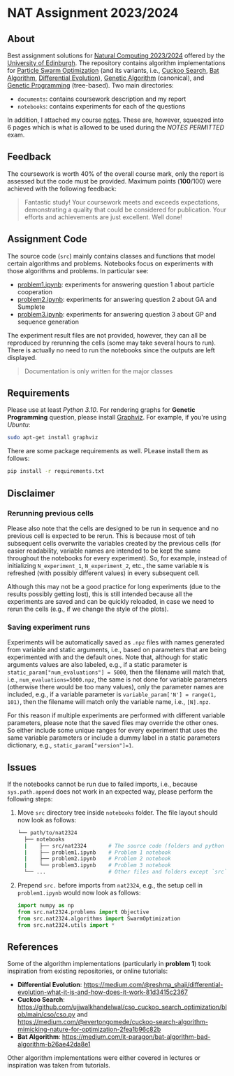 # NAT Assignment 2023/2024

## About

Best assignment solutions for [Natural Computing 2023/2024](http://www.drps.ed.ac.uk/23-24/dpt/cxinfr11161.htm) offered by the [University of Edinburgh](https://www.ed.ac.uk/). The repository contains algorithm implementations for [Particle Swarm Optimization](https://ieeexplore.ieee.org/document/488968) (and its variants, i.e., [Cuckoo Search](https://arxiv.org/abs/1003.1594v1), [Bat Algorithm](https://arxiv.org/abs/1308.3900), [Differential Evolution](https://link.springer.com/article/10.1023/A:1008202821328)), [Genetic Algorithm](https://arxiv.org/abs/2007.12673) (canonical), and [Genetic Programming](https://link.springer.com/referenceworkentry/10.1007/978-3-540-92910-9_24) (tree-based). Two main directories:

* `documents`: contains coursework description and my report
* `notebooks`: contains experiments for each of the questions

In addition, I attached my course [notes](documents/exam_notes.pdf). These are, however, squeezed into 6 pages which is what is allowed to be used during the _NOTES PERMITTED_ exam.

## Feedback

The coursework is worth 40% of the overall course mark, only the report is assessed but the code must be provided. Maximum points (**100**/100) were achieved with the following feedback:

> Fantastic study! Your coursework meets and exceeds expectations, demonstrating a quality that could be considered for publication. Your efforts and achievements are just excellent. Well done!

## Assignment Code

The source code (`src`) mainly contains classes and functions that model certain algorithms and problems. Notebooks focus on experiments with those algorithms and problems. In particular see:

* [problem1.ipynb](notebooks/problem1.ipynb): experiments for answering question 1 about particle cooperation
* [problem2.ipynb](notebooks/problem2.ipynb): experiments for answering question 2 about GA and Sumplete
* [problem3.ipynb](notebooks/problem3.ipynb): experiments for answering question 3 about GP and sequence generation

The experiment result files are not provided, however, they can all be reproduced by rerunning the cells (some may take several hours to run). There is actually no need to run the notebooks since the outputs are left displayed.

> Documentation is only written for the major classes

## Requirements

Please use at least _Python 3.10_. For rendering graphs for **Genetic Programming** question, please install [Graphviz](https://graphviz.org/). For example, if you're using _Ubuntu_:

```bash
sudo apt-get install graphviz
```

There are some package requirements as well. PLease install them as follows:

```bash
pip install -r requirements.txt
```

## Disclaimer

### Rerunning previous cells

Please also note that the cells are designed to be run in sequence and no previous cell is expected to be rerun. This is because most of teh subsequent cells overwrite the variables created by the previous cells (for easier readability, variable names are intended to be kept the same throughout the notebooks for every experiment). So, for example, instead of initializing `N_experiment_1`, `N_experiment_2`, etc., the same variable `N` is refreshed (with possibly different values) in every subsequent cell.

Although this may not be a good practice for long experiments (due to the results possibly getting lost), this is still intended because all the experiments are saved and can be quickly reloaded, in case we need to rerun the cells (e.g., if we change the style of the plots).

### Saving experiment runs

Experiments will be automatically saved as `.npz` files with names generated from variable and static arguments, i.e., based on parameters that are being experimented with and the default ones. Note that, although for static arguments values are also labeled, e.g., if a static parameter is `static_param["num_evaluations"] = 5000`, then the filename will match that, i.e., `num_evaluations=5000.npz`, the same is not done for variable parameters (otherwise there would be too many values), only the parameter names are included, e.g., if a variable parameter is `variable_param['N'] = range(1, 101)`, then the filename will match only the variable name, i.e., `[N].npz`.

For this reason if multiple experiments are performed with different variable parameters, please note that the saved files may override the other ones. So either include some unique ranges for every experiment that uses the same variable parameters or include a dummy label in a static parameters dictionary, e.g., `static_param["version"]=1`.

## Issues

If the notebooks cannot be run due to failed imports, i.e., because `sys.path.append` does not work in an expected way, please perform the following steps:

1. Move `src` directory tree inside `notebooks` folder. The file layout should now look as follows:
   ```bash
   └── path/to/nat2324
     ├── notebooks
     |    ├── src/nat2324       # The source code (folders and python files)
     |    ├── problem1.ipynb    # Problem 1 notebook
     |    ├── problem2.ipynb    # Problem 2 notebook
     |    └── problem3.ipynb    # Problem 3 notebook
     └── ...                    # Other files and folders except `src`
   ``` 
2. Prepend `src.` before imports from `nat2324`, e.g., the setup cell in `problem1.ipynb` would now look as follows:
    ```python
    import numpy as np
    from src.nat2324.problems import Objective
    from src.nat2324.algorithms import SwarmOptimization
    from src.nat2324.utils import *
    ```

## References

Some of the algorithm implementations (particularly in **problem 1**) took inspiration from existing repositories, or online tutorials:

* **Differential Evolution**: https://medium.com/@reshma_shaji/differential-evolution-what-it-is-and-how-does-it-work-81d3415c2367
* **Cuckoo Search**: https://github.com/ujjwalkhandelwal/cso_cuckoo_search_optimization/blob/main/cso/cso.py and https://medium.com/@evertongomede/cuckoo-search-algorithm-mimicking-nature-for-optimization-2fea1b96c82b
* **Bat Algorithm**: https://medium.com/it-paragon/bat-algorithm-bad-algorithm-b26ae42da8e1

Other algorithm implementations were either covered in lectures or inspiration was taken from tutorials.